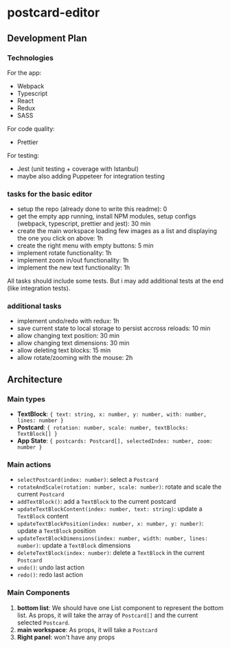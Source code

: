 # postcard-editor


## Development Plan

### Technologies
For the app:
- Webpack
- Typescript
- React
- Redux
- SASS

For code quality:
- Prettier

For testing:
- Jest (unit testing + coverage with Istanbul)
- maybe also adding Puppeteer for integration testing


### tasks for the basic editor
- setup the repo (already done to write this readme): 0
- get the empty app running, install NPM modules, setup configs (webpack, typescript, prettier and jest): 30 min
- create the main workspace loading few images as a list and displaying the one you click on above: 1h
- create the right menu with empty buttons: 5 min
- implement rotate functionality: 1h
- implement zoom in/out functionality: 1h
- implement the new text functionality: 1h

All tasks should include some tests. But i may add additional tests at the end (like integration tests).


### additional tasks
- implement undo/redo with redux: 1h
- save current state to local storage to persist accross reloads: 10 min
- allow changing text position: 30 min
- allow changing text dimensions: 30 min
- allow deleting text blocks: 15 min
- allow rotate/zooming with the mouse: 2h



## Architecture
### Main types
 - **TextBlock**: ```{ text: string, x: number, y: number, with: number, lines: number }```
 - **Postcard**: ```{ rotation: number, scale: number, textBlocks: TextBlock[] }```
 - **App State**: ```{ postcards: Postcard[], selectedIndex: number, zoom: number }```

### Main actions
 - `selectPostcard(index: number)`: select a `Postcard`
 - `rotateAndScale(rotation: number, scale: number)`: rotate and scale the current `Postcard`
 - `addTextBlock()`: add a `TextBlock` to the current postcard
 - `updateTextBlockContent(index: number, text: string)`: update a `TextBlock` content
 - `updateTextBlockPosition(index: number, x: number, y: number)`: update a `TextBlock` position
 - `updateTextBlockDimensions(index: number, width: number, lines: number)`: update a `TextBlock` dimensions
 - `deleteTextBlock(index: number)`: delete a `TextBlock` in the current `Postcard`
 - `undo()`: undo last action
 - `redo()`: redo last action

### Main Components

1. **bottom list**: We should have one List component to represent the bottom list. As props, it will take the array of `Postcard[]` and the current selected `Postcard`.
2. **main workspace**: As props, it will take a `Postcard`
3. **Right panel**: won't have any props